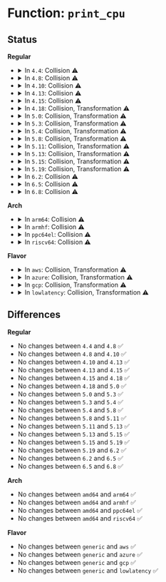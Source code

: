 # Function: <code>print_cpu</code>

## Status
<b>Regular</b>
<ul>
<li>
<details>
<summary>In <code>4.4</code>: Collision ⚠️</summary>

```c
void print_cpu(struct seq_file *m, int cpu);
```

**Collision:** Static-Static Collision

**Inline:** No

**Transformation:** False

**Instances:**

```
In kernel/sched/debug.c (ffffffff810c65e0)
Location: kernel/sched/debug.c:267
Inline: False
Direct callers:
  - kernel/sched/debug.c:sched_debug_show
  - kernel/sched/debug.c:sysrq_sched_debug_show
```
```
In kernel/time/timer_list.c (ffffffff810f8fb0)
Location: kernel/time/timer_list.c:143
Inline: False
Direct callers:
  - kernel/time/timer_list.c:timer_list_show
  - kernel/time/timer_list.c:sysrq_timer_list_show
```
**Symbols:**

```
ffffffff810c65e0-ffffffff810c7382: print_cpu (STB_LOCAL)
ffffffff810f8fb0-ffffffff810f932d: print_cpu (STB_LOCAL)
```
</details>
</li>
<li>
<details>
<summary>In <code>4.8</code>: Collision ⚠️</summary>

```c
void print_cpu(struct seq_file *m, int cpu);
```

**Collision:** Static-Static Collision

**Inline:** No

**Transformation:** False

**Instances:**

```
In kernel/sched/debug.c (ffffffff810ca530)
Location: kernel/sched/debug.c:577
Inline: False
Direct callers:
  - kernel/sched/debug.c:sysrq_sched_debug_show
  - kernel/sched/debug.c:sched_debug_show
```
```
In kernel/time/timer_list.c (ffffffff81100230)
Location: kernel/time/timer_list.c:143
Inline: False
Direct callers:
  - kernel/time/timer_list.c:sysrq_timer_list_show
  - kernel/time/timer_list.c:timer_list_show
```
**Symbols:**

```
ffffffff810ca530-ffffffff810cb310: print_cpu (STB_LOCAL)
ffffffff81100230-ffffffff811005ad: print_cpu (STB_LOCAL)
```
</details>
</li>
<li>
<details>
<summary>In <code>4.10</code>: Collision ⚠️</summary>

```c
void print_cpu(struct seq_file *m, int cpu);
```

**Collision:** Static-Static Collision

**Inline:** No

**Transformation:** False

**Instances:**

```
In kernel/sched/debug.c (ffffffff810d0560)
Location: kernel/sched/debug.c:583
Inline: False
Direct callers:
  - kernel/sched/debug.c:sysrq_sched_debug_show
  - kernel/sched/debug.c:sched_debug_show
```
```
In kernel/time/timer_list.c (ffffffff81102fd0)
Location: kernel/time/timer_list.c:143
Inline: False
Direct callers:
  - kernel/time/timer_list.c:sysrq_timer_list_show
  - kernel/time/timer_list.c:timer_list_show
```
**Symbols:**

```
ffffffff810d0560-ffffffff810d1334: print_cpu (STB_LOCAL)
ffffffff81102fd0-ffffffff8110334d: print_cpu (STB_LOCAL)
```
</details>
</li>
<li>
<details>
<summary>In <code>4.13</code>: Collision ⚠️</summary>

```c
void print_cpu(struct seq_file *m, int cpu);
```

**Collision:** Static-Static Collision

**Inline:** No

**Transformation:** False

**Instances:**

```
In kernel/sched/debug.c (ffffffff810cf5d0)
Location: kernel/sched/debug.c:597
Inline: False
Direct callers:
  - kernel/sched/debug.c:sysrq_sched_debug_show
  - kernel/sched/debug.c:sched_debug_show
```
```
In kernel/time/timer_list.c (ffffffff81104fb0)
Location: kernel/time/timer_list.c:137
Inline: False
Direct callers:
  - kernel/time/timer_list.c:sysrq_timer_list_show
  - kernel/time/timer_list.c:timer_list_show
```
**Symbols:**

```
ffffffff810cf5d0-ffffffff810d02d7: print_cpu (STB_LOCAL)
ffffffff81104fb0-ffffffff81105469: print_cpu (STB_LOCAL)
```
</details>
</li>
<li>
<details>
<summary>In <code>4.15</code>: Collision ⚠️</summary>

```c
void print_cpu(struct seq_file *m, int cpu);
```

**Collision:** Static-Static Collision

**Inline:** No

**Transformation:** False

**Instances:**

```
In kernel/sched/debug.c (ffffffff810d6f20)
Location: kernel/sched/debug.c:647
Inline: False
Direct callers:
  - kernel/sched/debug.c:sysrq_sched_debug_show
  - kernel/sched/debug.c:sched_debug_show
```
```
In kernel/time/timer_list.c (ffffffff81110110)
Location: kernel/time/timer_list.c:137
Inline: False
Direct callers:
  - kernel/time/timer_list.c:sysrq_timer_list_show
  - kernel/time/timer_list.c:timer_list_show
```
**Symbols:**

```
ffffffff810d6f20-ffffffff810d7c82: print_cpu (STB_LOCAL)
ffffffff81110110-ffffffff811105c9: print_cpu (STB_LOCAL)
```
</details>
</li>
<li>
<details>
<summary>In <code>4.18</code>: Collision, Transformation ⚠️</summary>

```c
void print_cpu(struct seq_file *m, int cpu);
```

**Collision:** Static-Static Collision

**Inline:** No

**Transformation:** True

**Instances:**

```
In kernel/sched/debug.c (0)
Location: kernel/sched/debug.c:628
Inline: False
Direct callers:
  - kernel/sched/debug.c:sysrq_sched_debug_show
  - kernel/sched/debug.c:sched_debug_show
```
```
In kernel/time/timer_list.c (ffffffff8111bb20)
Location: kernel/time/timer_list.c:135
Inline: False
Direct callers:
  - kernel/time/timer_list.c:sysrq_timer_list_show
  - kernel/time/timer_list.c:timer_list_show
```
**Symbols:**

```
ffffffff810de9f0-ffffffff810df266: print_cpu (STB_LOCAL)
ffffffff810e1821-ffffffff810e1dd7: print_cpu.cold.11 (STB_LOCAL)
ffffffff8111bb20-ffffffff8111bfe5: print_cpu (STB_LOCAL)
```
</details>
</li>
<li>
<details>
<summary>In <code>5.0</code>: Collision, Transformation ⚠️</summary>

```c
void print_cpu(struct seq_file *m, int cpu);
```

**Collision:** Static-Static Collision

**Inline:** No

**Transformation:** True

**Instances:**

```
In kernel/sched/debug.c (0)
Location: kernel/sched/debug.c:627
Inline: False
Direct callers:
  - kernel/sched/debug.c:sysrq_sched_debug_show
  - kernel/sched/debug.c:sched_debug_show
```
```
In kernel/time/timer_list.c (ffffffff811272d0)
Location: kernel/time/timer_list.c:130
Inline: False
Direct callers:
  - kernel/time/timer_list.c:sysrq_timer_list_show
  - kernel/time/timer_list.c:timer_list_show
```
**Symbols:**

```
ffffffff810e9170-ffffffff810e99e6: print_cpu (STB_LOCAL)
ffffffff810ebf71-ffffffff810ec527: print_cpu.cold.12 (STB_LOCAL)
ffffffff811272d0-ffffffff81127795: print_cpu (STB_LOCAL)
```
</details>
</li>
<li>
<details>
<summary>In <code>5.3</code>: Collision, Transformation ⚠️</summary>

```c
void print_cpu(struct seq_file *m, int cpu);
```

**Collision:** Static-Static Collision

**Inline:** No

**Transformation:** True

**Instances:**

```
In kernel/sched/debug.c (0)
Location: kernel/sched/debug.c:614
Inline: False
Direct callers:
  - kernel/sched/debug.c:sysrq_sched_debug_show
  - kernel/sched/debug.c:sched_debug_show
```
```
In kernel/time/timer_list.c (ffffffff81131d10)
Location: kernel/time/timer_list.c:130
Inline: False
Direct callers:
  - kernel/time/timer_list.c:timer_list_show
  - kernel/time/timer_list.c:sysrq_timer_list_show
```
**Symbols:**

```
ffffffff810f02a0-ffffffff810f0790: print_cpu (STB_LOCAL)
ffffffff810f2fb0-ffffffff810f323f: print_cpu.cold (STB_LOCAL)
ffffffff81131d10-ffffffff811321cb: print_cpu (STB_LOCAL)
```
</details>
</li>
<li>
<details>
<summary>In <code>5.4</code>: Collision, Transformation ⚠️</summary>

```c
void print_cpu(struct seq_file *m, int cpu);
```

**Collision:** Static-Static Collision

**Inline:** No

**Transformation:** True

**Instances:**

```
In kernel/sched/debug.c (0)
Location: kernel/sched/debug.c:614
Inline: False
Direct callers:
  - kernel/sched/debug.c:sysrq_sched_debug_show
  - kernel/sched/debug.c:sched_debug_show
```
```
In kernel/time/timer_list.c (ffffffff8113dc60)
Location: kernel/time/timer_list.c:130
Inline: False
Direct callers:
  - kernel/time/timer_list.c:timer_list_show
  - kernel/time/timer_list.c:sysrq_timer_list_show
```
**Symbols:**

```
ffffffff810fc0e0-ffffffff810fc5d0: print_cpu (STB_LOCAL)
ffffffff810fec56-ffffffff810feee5: print_cpu.cold (STB_LOCAL)
ffffffff8113dc60-ffffffff8113e11b: print_cpu (STB_LOCAL)
```
</details>
</li>
<li>
<details>
<summary>In <code>5.8</code>: Collision, Transformation ⚠️</summary>

```c
void print_cpu(struct seq_file *m, int cpu);
```

**Collision:** Static-Static Collision

**Inline:** No

**Transformation:** True

**Instances:**

```
In kernel/sched/debug.c (0)
Location: kernel/sched/debug.c:612
Inline: False
Direct callers:
  - kernel/sched/debug.c:sysrq_sched_debug_show
  - kernel/sched/debug.c:sched_debug_show
```
```
In kernel/time/timer_list.c (ffffffff8114d010)
Location: kernel/time/timer_list.c:130
Inline: False
Direct callers:
  - kernel/time/timer_list.c:timer_list_show
  - kernel/time/timer_list.c:sysrq_timer_list_show
```
**Symbols:**

```
ffffffff81106840-ffffffff81106d1e: print_cpu (STB_LOCAL)
ffffffff811093a1-ffffffff8110961d: print_cpu.cold (STB_LOCAL)
ffffffff8114d010-ffffffff8114d2eb: print_cpu (STB_LOCAL)
```
</details>
</li>
<li>
<details>
<summary>In <code>5.11</code>: Collision, Transformation ⚠️</summary>

```c
void print_cpu(struct seq_file *m, int cpu);
```

**Collision:** Static-Static Collision

**Inline:** No

**Transformation:** True

**Instances:**

```
In kernel/sched/debug.c (0)
Location: kernel/sched/debug.c:666
Inline: False
Direct callers:
  - kernel/sched/debug.c:sysrq_sched_debug_show
  - kernel/sched/debug.c:sched_debug_show
```
```
In kernel/time/timer_list.c (ffffffff81149170)
Location: kernel/time/timer_list.c:115
Inline: False
Direct callers:
  - kernel/time/timer_list.c:timer_list_show
  - kernel/time/timer_list.c:sysrq_timer_list_show
```
**Symbols:**

```
ffffffff81104e90-ffffffff81105373: print_cpu (STB_LOCAL)
ffffffff81bdd785-ffffffff81bdda01: print_cpu.cold (STB_LOCAL)
ffffffff81149170-ffffffff811494c1: print_cpu (STB_LOCAL)
```
</details>
</li>
<li>
<details>
<summary>In <code>5.13</code>: Collision, Transformation ⚠️</summary>

```c
void print_cpu(struct seq_file *m, int cpu);
```

**Collision:** Static-Static Collision

**Inline:** No

**Transformation:** True

**Instances:**

```
In kernel/sched/debug.c (0)
Location: kernel/sched/debug.c:691
Inline: False
Direct callers:
  - kernel/sched/debug.c:sysrq_sched_debug_show
  - kernel/sched/debug.c:sched_debug_show
```
```
In kernel/time/timer_list.c (ffffffff8114a520)
Location: kernel/time/timer_list.c:115
Inline: False
Direct callers:
  - kernel/time/timer_list.c:timer_list_show
  - kernel/time/timer_list.c:sysrq_timer_list_show
```
**Symbols:**

```
ffffffff811072d0-ffffffff8110777f: print_cpu (STB_LOCAL)
ffffffff81bcf8fa-ffffffff81bcfb66: print_cpu.cold (STB_LOCAL)
ffffffff8114a520-ffffffff8114a99e: print_cpu (STB_LOCAL)
```
</details>
</li>
<li>
<details>
<summary>In <code>5.15</code>: Collision, Transformation ⚠️</summary>

```c
void print_cpu(struct seq_file *m, int cpu);
```

**Collision:** Static-Static Collision

**Inline:** No

**Transformation:** True

**Instances:**

```
In kernel/sched/debug.c (0)
Location: kernel/sched/debug.c:707
Inline: False
Direct callers:
  - kernel/sched/debug.c:sysrq_sched_debug_show
  - kernel/sched/debug.c:sched_debug_show
```
```
In kernel/time/timer_list.c (ffffffff8116e220)
Location: kernel/time/timer_list.c:115
Inline: False
Direct callers:
  - kernel/time/timer_list.c:timer_list_show
  - kernel/time/timer_list.c:sysrq_timer_list_show
```
**Symbols:**

```
ffffffff81125370-ffffffff81125840: print_cpu (STB_LOCAL)
ffffffff81ca8129-ffffffff81ca8395: print_cpu.cold (STB_LOCAL)
ffffffff8116e220-ffffffff8116e6c0: print_cpu (STB_LOCAL)
```
</details>
</li>
<li>
<details>
<summary>In <code>5.19</code>: Collision, Transformation ⚠️</summary>

```c
void print_cpu(struct seq_file *m, int cpu);
```

**Collision:** Static-Static Collision

**Inline:** No

**Transformation:** True

**Instances:**

```
In kernel/sched/build_utility.c (0)
Location: kernel/sched/debug.c:715
Inline: False
Direct callers:
  - kernel/sched/build_utility.c:sysrq_sched_debug_show
  - kernel/sched/build_utility.c:sched_debug_show
```
```
In kernel/time/timer_list.c (ffffffff811a24e0)
Location: kernel/time/timer_list.c:115
Inline: False
Direct callers:
  - kernel/time/timer_list.c:timer_list_show
  - kernel/time/timer_list.c:sysrq_timer_list_show
```
**Symbols:**

```
ffffffff81140850-ffffffff81140d28: print_cpu (STB_LOCAL)
ffffffff81e575fb-ffffffff81e5788b: print_cpu.cold (STB_LOCAL)
ffffffff811a24e0-ffffffff811a296b: print_cpu (STB_LOCAL)
```
</details>
</li>
<li>
<details>
<summary>In <code>6.2</code>: Collision ⚠️</summary>

```c
void print_cpu(struct seq_file *m, int cpu);
```

**Collision:** Static-Static Collision

**Inline:** No

**Transformation:** False

**Instances:**

```
In kernel/sched/build_utility.c (ffffffff8116b390)
Location: kernel/sched/debug.c:716
Inline: False
Direct callers:
  - kernel/sched/build_utility.c:sysrq_sched_debug_show
  - kernel/sched/build_utility.c:sched_debug_show
```
```
In kernel/time/timer_list.c (ffffffff811e1a30)
Location: kernel/time/timer_list.c:115
Inline: False
Direct callers:
  - kernel/time/timer_list.c:timer_list_show
  - kernel/time/timer_list.c:sysrq_timer_list_show
```
**Symbols:**

```
ffffffff8116b390-ffffffff8116bba0: print_cpu (STB_LOCAL)
ffffffff811e1a30-ffffffff811e1ebb: print_cpu (STB_LOCAL)
```
</details>
</li>
<li>
<details>
<summary>In <code>6.5</code>: Collision ⚠️</summary>

```c
void print_cpu(struct seq_file *m, int cpu);
```

**Collision:** Static-Static Collision

**Inline:** No

**Transformation:** False

**Instances:**

```
In kernel/sched/build_utility.c (ffffffff8117ba70)
Location: kernel/sched/debug.c:762
Inline: False
Direct callers:
  - kernel/sched/build_utility.c:sysrq_sched_debug_show
  - kernel/sched/build_utility.c:sched_debug_show
```
```
In kernel/time/timer_list.c (ffffffff811f5f90)
Location: kernel/time/timer_list.c:115
Inline: False
Direct callers:
  - kernel/time/timer_list.c:timer_list_show
  - kernel/time/timer_list.c:sysrq_timer_list_show
```
**Symbols:**

```
ffffffff8117ba70-ffffffff8117c280: print_cpu (STB_LOCAL)
ffffffff811f5f90-ffffffff811f6420: print_cpu (STB_LOCAL)
```
</details>
</li>
<li>
<details>
<summary>In <code>6.8</code>: Collision ⚠️</summary>

```c
void print_cpu(struct seq_file *m, int cpu);
```

**Collision:** Static-Static Collision

**Inline:** No

**Transformation:** False

**Instances:**

```
In kernel/sched/build_utility.c (ffffffff81189750)
Location: kernel/sched/debug.c:763
Inline: False
Direct callers:
  - kernel/sched/build_utility.c:sysrq_sched_debug_show
  - kernel/sched/build_utility.c:sched_debug_show
```
```
In kernel/time/timer_list.c (ffffffff8120c130)
Location: kernel/time/timer_list.c:115
Inline: False
Direct callers:
  - kernel/time/timer_list.c:timer_list_show
  - kernel/time/timer_list.c:sysrq_timer_list_show
```
**Symbols:**

```
ffffffff81189750-ffffffff81189f60: print_cpu (STB_LOCAL)
ffffffff8120c130-ffffffff8120c5c0: print_cpu (STB_LOCAL)
```
</details>
</li>
</ul>
<b>Arch</b>
<ul>
<li>
<details>
<summary>In <code>arm64</code>: Collision ⚠️</summary>

```c
void print_cpu(struct seq_file *m, int cpu);
```

**Collision:** Static-Static Collision

**Inline:** No

**Transformation:** False

**Instances:**

```
In kernel/sched/debug.c (ffff800010161358)
Location: kernel/sched/debug.c:614
Inline: False
Direct callers:
  - kernel/sched/debug.c:sysrq_sched_debug_show
  - kernel/sched/debug.c:sched_debug_show
```
```
In kernel/time/timer_list.c (ffff8000101a7d10)
Location: kernel/time/timer_list.c:130
Inline: False
Direct callers:
  - kernel/time/timer_list.c:timer_list_show
  - kernel/time/timer_list.c:sysrq_timer_list_show
```
**Symbols:**

```
ffff800010161358-ffff8000101619e4: print_cpu (STB_LOCAL)
ffff8000101a7d10-ffff8000101a80c4: print_cpu (STB_LOCAL)
```
</details>
</li>
<li>
<details>
<summary>In <code>armhf</code>: Collision ⚠️</summary>

```c
void print_cpu(struct seq_file *m, int cpu);
```

**Collision:** Static-Static Collision

**Inline:** No

**Transformation:** False

**Instances:**

```
In kernel/sched/debug.c (c03adb28)
Location: kernel/sched/debug.c:614
Inline: False
Direct callers:
  - kernel/sched/debug.c:sysrq_sched_debug_show
  - kernel/sched/debug.c:sched_debug_show
```
```
In kernel/time/timer_list.c (c03f2b50)
Location: kernel/time/timer_list.c:130
Inline: False
Direct callers:
  - kernel/time/timer_list.c:sysrq_timer_list_show
```
**Symbols:**

```
c03adb28-c03ae1cc: print_cpu (STB_LOCAL)
c03f2b50-c03f3154: print_cpu (STB_LOCAL)
```
</details>
</li>
<li>
<details>
<summary>In <code>ppc64el</code>: Collision ⚠️</summary>

```c
void print_cpu(struct seq_file *m, int cpu);
```

**Collision:** Static-Static Collision

**Inline:** No

**Transformation:** False

**Instances:**

```
In kernel/sched/debug.c (c0000000001b6fd0)
Location: kernel/sched/debug.c:614
Inline: False
Direct callers:
  - kernel/sched/debug.c:sysrq_sched_debug_show
  - kernel/sched/debug.c:sched_debug_show
```
```
In kernel/time/timer_list.c (c00000000020a560)
Location: kernel/time/timer_list.c:130
Inline: False
Direct callers:
  - kernel/time/timer_list.c:timer_list_show
  - kernel/time/timer_list.c:sysrq_timer_list_show
```
**Symbols:**

```
c0000000001b6fd0-c0000000001b788c: print_cpu (STB_LOCAL)
c00000000020a560-c00000000020aaf8: print_cpu (STB_LOCAL)
```
</details>
</li>
<li>
<details>
<summary>In <code>riscv64</code>: Collision ⚠️</summary>

```c
void print_cpu(struct seq_file *m, int cpu);
```

**Collision:** Static-Static Collision

**Inline:** No

**Transformation:** False

**Instances:**

```
In kernel/sched/debug.c (ffffffe00010515e)
Location: kernel/sched/debug.c:614
Inline: False
Direct callers:
  - kernel/sched/debug.c:sysrq_sched_debug_show
  - kernel/sched/debug.c:sched_debug_show
```
```
In kernel/time/timer_list.c (ffffffe000133722)
Location: kernel/time/timer_list.c:130
Inline: False
Direct callers:
  - kernel/time/timer_list.c:timer_list_show
  - kernel/time/timer_list.c:sysrq_timer_list_show
```
**Symbols:**

```
ffffffe00010515e-ffffffe000105802: print_cpu (STB_LOCAL)
ffffffe000133722-ffffffe000133c18: print_cpu (STB_LOCAL)
```
</details>
</li>
</ul>
<b>Flavor</b>
<ul>
<li>
<details>
<summary>In <code>aws</code>: Collision, Transformation ⚠️</summary>

```c
void print_cpu(struct seq_file *m, int cpu);
```

**Collision:** Static-Static Collision

**Inline:** No

**Transformation:** True

**Instances:**

```
In kernel/sched/debug.c (0)
Location: kernel/sched/debug.c:614
Inline: False
Direct callers:
  - kernel/sched/debug.c:sysrq_sched_debug_show
  - kernel/sched/debug.c:sched_debug_show
```
```
In kernel/time/timer_list.c (ffffffff81136410)
Location: kernel/time/timer_list.c:130
Inline: False
Direct callers:
  - kernel/time/timer_list.c:timer_list_show
  - kernel/time/timer_list.c:sysrq_timer_list_show
```
**Symbols:**

```
ffffffff810f5410-ffffffff810f5900: print_cpu (STB_LOCAL)
ffffffff810f7f76-ffffffff810f8205: print_cpu.cold (STB_LOCAL)
ffffffff81136410-ffffffff811368cb: print_cpu (STB_LOCAL)
```
</details>
</li>
<li>
<details>
<summary>In <code>azure</code>: Collision, Transformation ⚠️</summary>

```c
void print_cpu(struct seq_file *m, int cpu);
```

**Collision:** Static-Static Collision

**Inline:** No

**Transformation:** True

**Instances:**

```
In kernel/sched/debug.c (0)
Location: kernel/sched/debug.c:614
Inline: False
Direct callers:
  - kernel/sched/debug.c:sysrq_sched_debug_show
  - kernel/sched/debug.c:sched_debug_show
```
```
In kernel/time/timer_list.c (ffffffff81128e60)
Location: kernel/time/timer_list.c:130
Inline: False
Direct callers:
  - kernel/time/timer_list.c:timer_list_show
  - kernel/time/timer_list.c:sysrq_timer_list_show
```
**Symbols:**

```
ffffffff810e55d0-ffffffff810e5ac0: print_cpu (STB_LOCAL)
ffffffff810e8146-ffffffff810e83d5: print_cpu.cold (STB_LOCAL)
ffffffff81128e60-ffffffff8112931b: print_cpu (STB_LOCAL)
```
</details>
</li>
<li>
<details>
<summary>In <code>gcp</code>: Collision, Transformation ⚠️</summary>

```c
void print_cpu(struct seq_file *m, int cpu);
```

**Collision:** Static-Static Collision

**Inline:** No

**Transformation:** True

**Instances:**

```
In kernel/sched/debug.c (0)
Location: kernel/sched/debug.c:614
Inline: False
Direct callers:
  - kernel/sched/debug.c:sysrq_sched_debug_show
  - kernel/sched/debug.c:sched_debug_show
```
```
In kernel/time/timer_list.c (ffffffff81134130)
Location: kernel/time/timer_list.c:130
Inline: False
Direct callers:
  - kernel/time/timer_list.c:timer_list_show
  - kernel/time/timer_list.c:sysrq_timer_list_show
```
**Symbols:**

```
ffffffff810f2610-ffffffff810f2b00: print_cpu (STB_LOCAL)
ffffffff810f5186-ffffffff810f5415: print_cpu.cold (STB_LOCAL)
ffffffff81134130-ffffffff811345eb: print_cpu (STB_LOCAL)
```
</details>
</li>
<li>
<details>
<summary>In <code>lowlatency</code>: Collision, Transformation ⚠️</summary>

```c
void print_cpu(struct seq_file *m, int cpu);
```

**Collision:** Static-Static Collision

**Inline:** No

**Transformation:** True

**Instances:**

```
In kernel/sched/debug.c (0)
Location: kernel/sched/debug.c:614
Inline: False
Direct callers:
  - kernel/sched/debug.c:sysrq_sched_debug_show
  - kernel/sched/debug.c:sched_debug_show
```
```
In kernel/time/timer_list.c (ffffffff81140b50)
Location: kernel/time/timer_list.c:130
Inline: False
Direct callers:
  - kernel/time/timer_list.c:timer_list_show
  - kernel/time/timer_list.c:sysrq_timer_list_show
```
**Symbols:**

```
ffffffff810fd600-ffffffff810fdafa: print_cpu (STB_LOCAL)
ffffffff81100186-ffffffff81100415: print_cpu.cold (STB_LOCAL)
ffffffff81140b50-ffffffff8114100b: print_cpu (STB_LOCAL)
```
</details>
</li>
</ul>

## Differences
<b>Regular</b>
<ul>
<li>
No changes between <code>4.4</code> and <code>4.8</code> ✅
</li>
<li>
No changes between <code>4.8</code> and <code>4.10</code> ✅
</li>
<li>
No changes between <code>4.10</code> and <code>4.13</code> ✅
</li>
<li>
No changes between <code>4.13</code> and <code>4.15</code> ✅
</li>
<li>
No changes between <code>4.15</code> and <code>4.18</code> ✅
</li>
<li>
No changes between <code>4.18</code> and <code>5.0</code> ✅
</li>
<li>
No changes between <code>5.0</code> and <code>5.3</code> ✅
</li>
<li>
No changes between <code>5.3</code> and <code>5.4</code> ✅
</li>
<li>
No changes between <code>5.4</code> and <code>5.8</code> ✅
</li>
<li>
No changes between <code>5.8</code> and <code>5.11</code> ✅
</li>
<li>
No changes between <code>5.11</code> and <code>5.13</code> ✅
</li>
<li>
No changes between <code>5.13</code> and <code>5.15</code> ✅
</li>
<li>
No changes between <code>5.15</code> and <code>5.19</code> ✅
</li>
<li>
No changes between <code>5.19</code> and <code>6.2</code> ✅
</li>
<li>
No changes between <code>6.2</code> and <code>6.5</code> ✅
</li>
<li>
No changes between <code>6.5</code> and <code>6.8</code> ✅
</li>
</ul>
<b>Arch</b>
<ul>
<li>
No changes between <code>amd64</code> and <code>arm64</code> ✅
</li>
<li>
No changes between <code>amd64</code> and <code>armhf</code> ✅
</li>
<li>
No changes between <code>amd64</code> and <code>ppc64el</code> ✅
</li>
<li>
No changes between <code>amd64</code> and <code>riscv64</code> ✅
</li>
</ul>
<b>Flavor</b>
<ul>
<li>
No changes between <code>generic</code> and <code>aws</code> ✅
</li>
<li>
No changes between <code>generic</code> and <code>azure</code> ✅
</li>
<li>
No changes between <code>generic</code> and <code>gcp</code> ✅
</li>
<li>
No changes between <code>generic</code> and <code>lowlatency</code> ✅
</li>
</ul>
